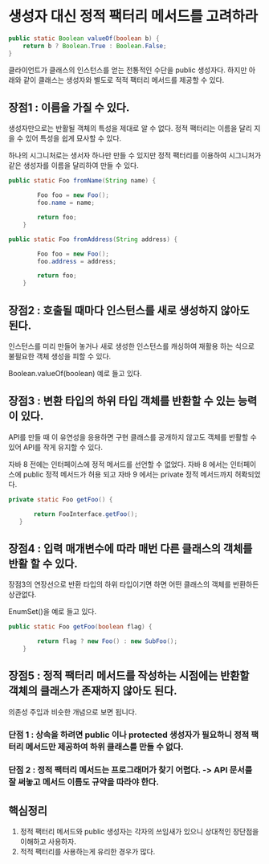 # 생성자 대신 정적 팩터리 메서드를 고려하라

```java
public static Boolean valueOf(boolean b) {
    return b ? Boolean.True : Boolean.False;
}
```

클라이언트가 클래스의 인스턴스를 얻는 전통적인 수단을 public 생성자다. 하지만 아래와 같이 클래스는 생성자와 별도로 적적 팩터리 메서드를 제공할 수 있다.

## 장점1 : 이름을 가질 수 있다.

생성자만으로는 반활될 객체의 특성을 제대로 알 수 없다. 정적 팩터리는 이름을 달리 지을 수 있어 특성을 쉽게 묘사할 수 있다.

하나의 시그니처로는 생서자 하나만 만들 수 있지만 정적 팩터리를 이용하여 시그니처가 같은 생성자를 이름을 달리하여 만들 수 있다.

```java
public static Foo fromName(String name) {

        Foo foo = new Foo();
        foo.name = name;

        return foo;
    }

public static Foo fromAddress(String address) {

        Foo foo = new Foo();
        foo.address = address;

        return foo;
    }
```

## 장점2 : 호출될 때마다 인스턴스를 새로 생성하지 않아도 된다.

인스턴스를 미리 만들어 놓거나 새로 생성한 인스턴스를 캐싱하여 재활용 하는 식으로 불필요한 객체 생성을 피할 수 있다.

Boolean.valueOf(boolean) 예로 들고 있다.

## 장점3 : 변환 타입의 하위 타입 객체를 반환할 수 있는 능력이 있다.

API를 만들 때 이 유연성을 응용하면 구현 클래스를 공개하지 않고도 객체를 반활할 수 있어 API를 작게 유지할 수 있다.

자바 8 전에는 인터페이스에 정적 메서드를 선언할 수 없었다. 자바 8 에서는 인터페이스에 public 정적 메서드가 허용 되고 자바 9 에서는 private 정적 메서드까지 허롹되었다.

```java
private static Foo getFoo() {

       return FooInterface.getFoo();
   }
```

## 장점4 : 입력 매개변수에 따라 매번 다른 클래스의 객체를 반활 할 수 있다.

장점3의 연장선으로 반환 타입의 하위 타입이기면 하면 어떤 클래스의 객체를 반환하든 상관없다.

EnumSet()을 예로 들고 있다.

```java
public static Foo getFoo(boolean flag) {

        return flag ? new Foo() : new SubFoo();
    }
```


## 장점5 : 정적 팩터리 메서드를 작성하는 시점에는 반환할 객체의 클래스가 존재하지 않아도 된다.

의존성 주입과 비슷한 개념으로 보면 됩니다.


### 단점 1 : 상속을 하려면 public 이나 protected 생성자가 필요하니 정적 팩터리 메서드만 제공하여 하위 클래스를 만들 수 없다.

### 단점 2 : 정적 팩터리 메서드는 프로그래머가 찾기 어렵다. -> API 문서를 잘 써놓고 메서드 이름도 규약을 따라야 한다.


## 핵심정리

1. 정적 팩터리 메서드와 public 생성자는 각자의 쓰임새가 있으니 상대적인 장단점을 이해하고 사용하자.
2. 적적 팩터리를 사용하는게 유리한 경우가 많다.